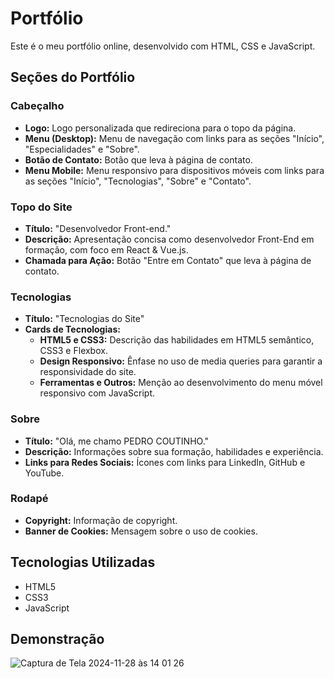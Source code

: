 # Portfólio

Este é o meu portfólio online, desenvolvido com HTML, CSS e JavaScript. 

## Seções do Portfólio

### Cabeçalho
* **Logo:** Logo personalizada que redireciona para o topo da página.
* **Menu (Desktop):** Menu de navegação com links para as seções "Início", "Especialidades" e "Sobre".
* **Botão de Contato:** Botão que leva à página de contato.
* **Menu Mobile:** Menu responsivo para dispositivos móveis com links para as seções "Início", "Tecnologias", "Sobre" e "Contato".

### Topo do Site
* **Título:** "Desenvolvedor Front-end."
* **Descrição:**  Apresentação concisa como desenvolvedor Front-End em formação, com foco em React & Vue.js.
* **Chamada para Ação:** Botão "Entre em Contato" que leva à página de contato.

### Tecnologias
* **Título:** "Tecnologias do Site"
* **Cards de Tecnologias:**
    * **HTML5 e CSS3:** Descrição das habilidades em HTML5 semântico, CSS3 e Flexbox.
    * **Design Responsivo:**  Ênfase no uso de media queries para garantir a responsividade do site.
    * **Ferramentas e Outros:** Menção ao desenvolvimento do menu móvel responsivo com JavaScript.

### Sobre
* **Título:** "Olá, me chamo PEDRO COUTINHO."
* **Descrição:**  Informações sobre sua formação, habilidades e experiência.
* **Links para Redes Sociais:** Ícones com links para LinkedIn, GitHub e YouTube.

### Rodapé
* **Copyright:**  Informação de copyright.
* **Banner de Cookies:** Mensagem sobre o uso de cookies.

## Tecnologias Utilizadas

* HTML5
* CSS3
* JavaScript


## Demonstração

![Captura de Tela 2024-11-28 às 14 01 26](https://github.com/user-attachments/assets/471aaf4b-48bd-47a4-ac6e-1e883d4c1a59)




